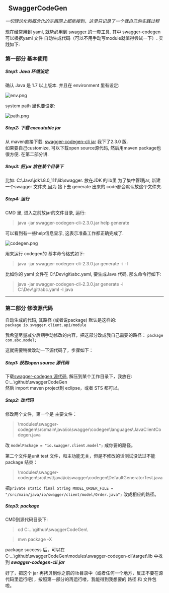 ##   SwaggerCodeGen

*一切理论化和概念化的东西网上都能搜到，这里只记录了一个我自己的实践过程*

现在经常用到 yaml, 就势必用到 [swagger 的一套工具](https://swagger.io/docs/swagger-tools/). 
其中 swagger-codegen 可以根据yaml 文件 自动生成代码（可以不用手动写module就值得尝试一下）. 实践如下: 

### 第一部分  基本使用

##### Step1: Java 环境设定

确认 Java 是 1.7 以上版本. 并且在 environment 里有设定: 


![env.png](http://upload-images.jianshu.io/upload_images/210564-acf3222d3acb515c.png?imageMogr2/auto-orient/strip%7CimageView2/2/w/1240)

system path 里也要设定:

![path.png](http://upload-images.jianshu.io/upload_images/210564-98b44ff3a9d8398b.png?imageMogr2/auto-orient/strip%7CimageView2/2/w/1240)



##### Step2: 下载  executable jar 

从 maven直接下载: [swagger-codegen-cli jar](https://oss.sonatype.org/content/repositories/releases/io/swagger/swagger-codegen-cli/2.3.0/)  我下了2.3.0 版.  
如果要自己customize, 可以下载open source源代码, 然后用maven package也很方便. 在第二部分讲.

##### Step3: 把 jar 放在某个目录下

比如: C:\Java\jdk1.8.0_111\lib\swagger.  放在JDK 的lib里 为了集中管理jar, 新建一个swagger 文件夹,因为 接下去 generate 出来的 code都会默认放这个文件夹. 

##### Step4: 运行

CMD 里, 进入之前放jar的文件目录, 运行:
> java -jar swagger-codegen-cli-2.3.0.jar help generate

可以看到有一些help信息显示, 这表示准备工作都正确完成了.

![codegen.png](http://upload-images.jianshu.io/upload_images/210564-2ce2c5ea091b4626.png?imageMogr2/auto-orient/strip%7CimageView2/2/w/1240)



用来运行 codegen的 基本命令格式如下: 

> java -jar swagger-codegen-cli-2.3.0.jar generate -i <path of your Swagger specification> -l <language>

比如你的 yaml 文件在 C:\Dev\git\abc.yaml, 要生成Java 代码, 那么命令行如下: 
>java -jar swagger-codegen-cli-2.3.0.jar generate -i C:\Dev\git\abc.yaml -l java


-----------


###  第二部分  修改源代码

自动生成的代码, 其路径 (或者说package) 默认是这样的:  
`package io.swagger.client.api/module`

我希望尽量减少后期手动修改的内容，把这部分改成我自己需要的路径：
`package com.abc.model;`

这就需要稍微改动一下源代码了，步骤如下： 

##### Step1: 获取open source 源代码

下载[swagger-codegen 源代码](https://github.com/swagger-api/swagger-codegen/tree/v2.3.1), 
解压到某个工作目录下，我放在: C:\...\github\swaggerCodeGen\
然后 import maven project到 eclipse，或者 STS 都可以。

##### Step2: 改代码

修改两个文件，第一个是 主要文件：
>\modules\swagger-codegen\src\main\java\io\swagger\codegen\languages\JavaClientCodegen.java

改 `modelPackage = "io.swagger.client.model";`   成你要的路径。


第二个文件是unit test 文件，和主功能无关，但是不修改的话测试没法过不能package 结束： 
>\modules\swagger-codegen\src\test\java\io\swagger\codegen\DefaultGeneratorTest.java

把`private static final String MODEL_ORDER_FILE = "/src/main/java/io/swagger/client/model/Order.java";`   改成相应的路径。

##### Step3: package

CMD到源代码目录下: 
> cd C:\...\github\swaggerCodeGen\

> mvn package -X


package success 后，可以在 C:\...\github\swaggerCodeGen\modules\swagger-codegen-cli\target\lib 中找到 ***swagger-codegen-cli.jar***

好了，把这个 jar 再拷贝到你之前的lib目录中（或者任何一个地方，反正不要在源代码里运行吧），按照第一部分的再运行喽，我能得到我想要的 路径 和 文件包啦。
